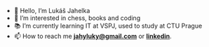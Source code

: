 - 👋 Hello, I’m Lukáš Jahelka
- 👀 I’m interested in chess, books and coding
- 📚 I’m currently learning IT at VSPJ, used to study at CTU Prague
- 📫 How to reach me **jahyluky@gmail.com** or **[linkedin](https://www.linkedin.com/in/luk%C3%A1%C5%A1-jahelka-97ba1a236/)**.
